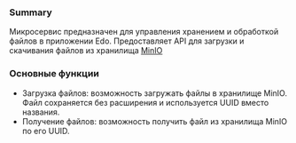 ### Summary

Микросервис предназначен для управления хранением и обработкой файлов в приложении Edo. Предоставляет API для загрузки и скачивания файлов из хранилища [MinIO](https://min.io/)

### Основные функции
- Загрузка файлов: возможность загружать файлы в хранилище MinIO. Файл сохраняется без расширения и используется UUID вместо названия.
- Получение файлов: возможность получить файл из хранилища MinIO по его UUID.